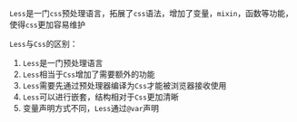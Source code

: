 `Less`是一门`css`预处理语言，拓展了`css`语法，增加了变量，`mixin`，函数等功能，使得`css`更加容易维护

`Less`与`Css`的区别：

1. `Less`是一门预处理语言
2. `Less`相当于`Css`增加了需要额外的功能
3. `Less`需要先通过预处理器编译为`Css`才能被浏览器接收使用
4. `Less`可以进行嵌套，结构相对于`Css`更加清晰
5. 变量声明方式不同，`Less`通过`@var`声明
